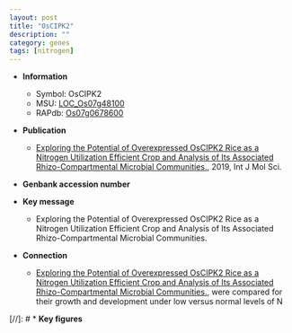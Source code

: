 ```yaml
---
layout: post
title: "OsCIPK2"
description: ""
category: genes
tags: [nitrogen]
---
```


* **Information**  
    + Symbol: OsCIPK2  
    + MSU: [LOC_Os07g48100](http://rice.plantbiology.msu.edu/cgi-bin/ORF_infopage.cgi?orf=LOC_Os07g48100)  
    + RAPdb: [Os07g0678600](http://rapdb.dna.affrc.go.jp/viewer/gbrowse_details/irgsp1?name=Os07g0678600)  

* **Publication**  
    + [Exploring the Potential of Overexpressed OsCIPK2 Rice as a Nitrogen Utilization Efficient Crop and Analysis of Its Associated Rhizo-Compartmental Microbial Communities.](http://www.ncbi.nlm.nih.gov/pubmed?term=Exploring+the+Potential+of+Overexpressed+OsCIPK2+Rice+as+a+Nitrogen+Utilization+Efficient+Crop+and+Analysis+of+Its+Associated+Rhizo-Compartmental+Microbial+Communities.%5BTitle%5D), 2019, Int J Mol Sci.

* **Genbank accession number**  

* **Key message**  
    + Exploring the Potential of Overexpressed OsCIPK2 Rice as a Nitrogen Utilization Efficient Crop and Analysis of Its Associated Rhizo-Compartmental Microbial Communities.

* **Connection**  
    + [Exploring the Potential of Overexpressed OsCIPK2 Rice as a Nitrogen Utilization Efficient Crop and Analysis of Its Associated Rhizo-Compartmental Microbial Communities.](NUE), were compared for their growth and development under low versus normal levels of N

[//]: # * **Key figures**  


